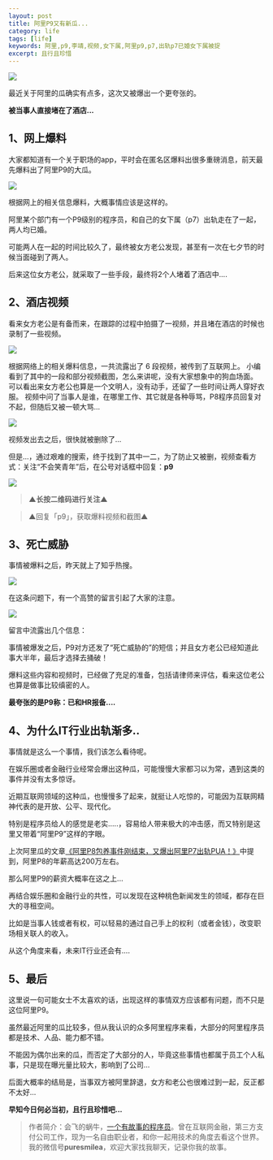 ```yaml
---
layout: post
title: 阿里P9又有新瓜...
category: life
tags: [life]
keywords: 阿里,p9,李靖,视频,女下属,阿里p9,p7,出轨p7已婚女下属被捉
excerpt: 且行且珍惜
---
```


![](http://favorites.ren/assets/images/2020/it/xingua/xingua01.jpg) 

最近关于阿里的瓜确实有点多，这次又被爆出一个更夸张的。

**被当事人直接堵在了酒店...**

## 1、网上爆料

大家都知道有一个关于职场的app，平时会在匿名区爆料出很多重磅消息，前天最先爆料出了阿里P9的大瓜。

![](http://favorites.ren/assets/images/2020/it/xingua/xingua02.jpg) 

根据网上的相关信息爆料，大概事情应该是这样的。

阿里某个部门有一个P9级别的程序员，和自己的女下属（p7）出轨走在了一起，两人均已婚。

可能两人在一起的时间比较久了，最终被女方老公发现，甚至有一次在七夕节的时候当面碰到了两人。

后来这位女方老公，就采取了一些手段，最终将2个人堵着了酒店中....

## 2、酒店视频

看来女方老公是有备而来，在跟踪的过程中拍摄了一视频，并且堵在酒店的时候也录制了一些视频。

![](http://favorites.ren/assets/images/2020/it/xingua/xingua03.jpg) 

根据网络上的相关爆料信息，一共流露出了 6 段视频，被传到了互联网上。
小编看到了其中的一段和部分视频截图，怎么来讲呢，没有大家想象中的狗血场面。
可以看出来女方老公也算是一个文明人，没有动手，还留了一些时间让两人穿好衣服。
视频中问了当事人是谁，在哪里工作、其它就是各种辱骂，P8程序员回复对不起，但随后又被一顿大骂...

![](http://favorites.ren/assets/images/2020/it/xingua/xingua04.jpg) 

视频发出去之后，很快就被删除了...

但是...，通过艰难的搜索，终于找到了其中一二，为了防止又被删，视频查看方式：关注“不会笑青年”后，在公号对话框中回复：**p9**

![](http://favorites.ren/assets/images/2020/it/xingua/xingua05.jpg) 

>**▲长按二维码进行关注▲**

>▲回复「p9」，获取爆料视频和截图▲

## 3、死亡威胁

事情被爆料之后，昨天就上了知乎热搜。

![](http://favorites.ren/assets/images/2020/it/xingua/xingua06.jpg) 

在这条问题下，有一个高赞的留言引起了大家的注意。

![](http://favorites.ren/assets/images/2020/it/xingua/xingua07.jpg) 

留言中流露出几个信息：

事情被爆发之后，P9对方还发了“死亡威胁的”的短信；并且女方老公已经知道此事大半年，最后才选择去捅破！

爆料这些内容和视频时，已经做了充足的准备，包括请律师来评估，看来这位老公也算是做事比较缜密的人。

**最夸张的是P9称：已和HR报备....**

## 4、为什么IT行业出轨渐多..

事情就是这么一个事情，我们该怎么看待呢。

在娱乐圈或者金融行业经常会爆出这种瓜，可能慢慢大家都习以为常，遇到这类的事件并没有太多惊讶。

近期互联网领域的这种瓜，也慢慢多了起来，就挺让人吃惊的，可能因为互联网精神代表的是开放、公平、现代化。

特别是程序员给人的感觉是老实.....，容易给人带来极大的冲击感，而又特别是这里又带着“阿里P9”这样的字眼。

上次阿里瓜的文章[《阿里P8包养事件刚结束，又爆出阿里P7出轨PUA！》](https://mp.weixin.qq.com/s/rGcmqTfJh9tQ93TCYnPnGw)中提到，阿里P8的年薪高达200万左右。

那么阿里P9的薪资大概率在这之上...

再结合娱乐圈和金融行业的共性，可以发现在这种桃色新闻发生的领域，都存在巨大的寻租空间。

比如是当事人钱或者有权，可以轻易的通过自己手上的权利（或者金钱），改变职场相关联人的收入。

从这个角度来看，未来IT行业还会有....

## 5、最后

这里说一句可能女士不太喜欢的话，出现这样的事情双方应该都有问题，而不只是这位阿里P9。

虽然最近阿里的瓜比较多，但从我认识的众多阿里程序来看，大部分的阿里程序员都是技术、人品、能力都不错。

不能因为偶尔出来的瓜，而否定了大部分的人，毕竟这些事情也都属于员工个人私事，只是现在曝光量比较大，影响到了公司...

后面大概率的结局是，当事双方被阿里辞退，女方和老公也很难过到一起，反正都不太好...

**早知今日何必当初，且行且珍惜吧...**


>作者简介：会飞的蜗牛，[一个有故事的程序员](http://www.ityouknow.com/life/2020/03/25/fengkou-10year.html)。曾在互联网金融，第三方支付公司工作，现为一名自由职业者，和你一起用技术的角度去看这个世界。我的微信号**puresmilea**，欢迎大家找我聊天，记录你我的故事。





